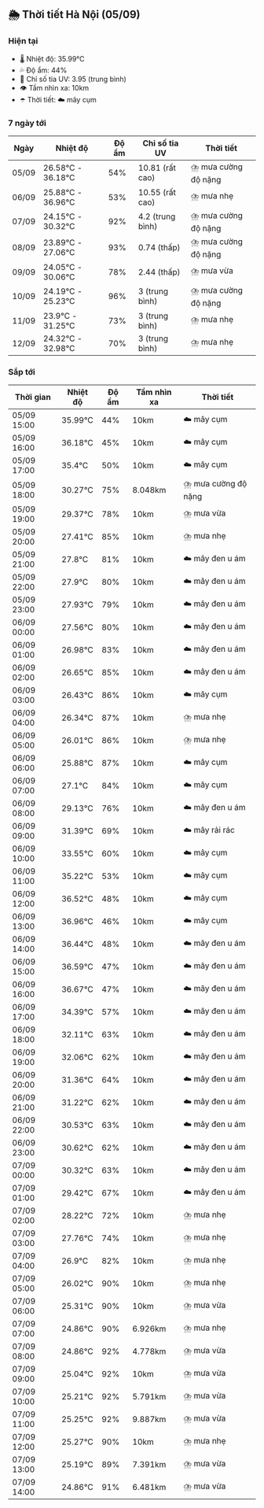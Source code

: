 ## 🌦️ Thời tiết Hà Nội (05/09)

### Hiện tại

- 🌡️ Nhiệt độ: 35.99℃
- 💦 Độ ẩm: 44%
- 🌟 Chỉ số tia UV: 3.95 (trung bình)
- 👁️ Tầm nhìn xa: 10km
- ☂️ Thời tiết: ☁️ mây cụm

### 7 ngày tới

| Ngày | Nhiệt độ | Độ ẩm | Chỉ số tia UV | Thời tiết |
| --- | --- | --- | --- | --- |
| 05/09 | 26.58℃ - 36.18℃ | 54% | 10.81 (rất cao) | ⛈️ mưa cường độ nặng |
| 06/09 | 25.88℃ - 36.96℃ | 53% | 10.55 (rất cao) | ⛈️ mưa nhẹ |
| 07/09 | 24.15℃ - 30.32℃ | 92% | 4.2 (trung bình) | ⛈️ mưa cường độ nặng |
| 08/09 | 23.89℃ - 27.06℃ | 93% | 0.74 (thấp) | ⛈️ mưa cường độ nặng |
| 09/09 | 24.05℃ - 30.06℃ | 78% | 2.44 (thấp) | ⛈️ mưa vừa |
| 10/09 | 24.19℃ - 25.23℃ | 96% | 3 (trung bình) | ⛈️ mưa cường độ nặng |
| 11/09 | 23.9℃ - 31.25℃ | 73% | 3 (trung bình) | ⛈️ mưa nhẹ |
| 12/09 | 24.32℃ - 32.98℃ | 70% | 3 (trung bình) | ⛈️ mưa nhẹ |

### Sắp tới

| Thời gian | Nhiệt độ | Độ ẩm | Tầm nhìn xa | Thời tiết |
| --- | --- | --- | --- | --- |
| 05/09 15:00 | 35.99℃ | 44% | 10km | ☁️ mây cụm |
| 05/09 16:00 | 36.18℃ | 45% | 10km | ☁️ mây cụm |
| 05/09 17:00 | 35.4℃ | 50% | 10km | ☁️ mây cụm |
| 05/09 18:00 | 30.27℃ | 75% | 8.048km | ⛈️ mưa cường độ nặng |
| 05/09 19:00 | 29.37℃ | 78% | 10km | ⛈️ mưa vừa |
| 05/09 20:00 | 27.41℃ | 85% | 10km | ⛈️ mưa nhẹ |
| 05/09 21:00 | 27.8℃ | 81% | 10km | ☁️ mây đen u ám |
| 05/09 22:00 | 27.9℃ | 80% | 10km | ☁️ mây đen u ám |
| 05/09 23:00 | 27.93℃ | 79% | 10km | ☁️ mây đen u ám |
| 06/09 00:00 | 27.56℃ | 80% | 10km | ☁️ mây đen u ám |
| 06/09 01:00 | 26.98℃ | 83% | 10km | ☁️ mây đen u ám |
| 06/09 02:00 | 26.65℃ | 85% | 10km | ☁️ mây đen u ám |
| 06/09 03:00 | 26.43℃ | 86% | 10km | ☁️ mây cụm |
| 06/09 04:00 | 26.34℃ | 87% | 10km | ⛈️ mưa nhẹ |
| 06/09 05:00 | 26.01℃ | 86% | 10km | ⛈️ mưa nhẹ |
| 06/09 06:00 | 25.88℃ | 87% | 10km | ☁️ mây cụm |
| 06/09 07:00 | 27.1℃ | 84% | 10km | ☁️ mây cụm |
| 06/09 08:00 | 29.13℃ | 76% | 10km | ☁️ mây đen u ám |
| 06/09 09:00 | 31.39℃ | 69% | 10km | ☁️ mây rải rác |
| 06/09 10:00 | 33.55℃ | 60% | 10km | ☁️ mây cụm |
| 06/09 11:00 | 35.22℃ | 53% | 10km | ☁️ mây cụm |
| 06/09 12:00 | 36.52℃ | 48% | 10km | ☁️ mây cụm |
| 06/09 13:00 | 36.96℃ | 46% | 10km | ☁️ mây cụm |
| 06/09 14:00 | 36.44℃ | 48% | 10km | ☁️ mây đen u ám |
| 06/09 15:00 | 36.59℃ | 47% | 10km | ☁️ mây đen u ám |
| 06/09 16:00 | 36.67℃ | 47% | 10km | ☁️ mây đen u ám |
| 06/09 17:00 | 34.39℃ | 57% | 10km | ☁️ mây đen u ám |
| 06/09 18:00 | 32.11℃ | 63% | 10km | ☁️ mây đen u ám |
| 06/09 19:00 | 32.06℃ | 62% | 10km | ☁️ mây đen u ám |
| 06/09 20:00 | 31.36℃ | 64% | 10km | ☁️ mây đen u ám |
| 06/09 21:00 | 31.22℃ | 62% | 10km | ☁️ mây đen u ám |
| 06/09 22:00 | 30.53℃ | 63% | 10km | ☁️ mây đen u ám |
| 06/09 23:00 | 30.62℃ | 62% | 10km | ☁️ mây đen u ám |
| 07/09 00:00 | 30.32℃ | 63% | 10km | ☁️ mây đen u ám |
| 07/09 01:00 | 29.42℃ | 67% | 10km | ☁️ mây đen u ám |
| 07/09 02:00 | 28.22℃ | 72% | 10km | ⛈️ mưa nhẹ |
| 07/09 03:00 | 27.76℃ | 74% | 10km | ⛈️ mưa nhẹ |
| 07/09 04:00 | 26.9℃ | 82% | 10km | ⛈️ mưa nhẹ |
| 07/09 05:00 | 26.02℃ | 90% | 10km | ⛈️ mưa nhẹ |
| 07/09 06:00 | 25.31℃ | 90% | 10km | ⛈️ mưa vừa |
| 07/09 07:00 | 24.86℃ | 90% | 6.926km | ⛈️ mưa nhẹ |
| 07/09 08:00 | 24.86℃ | 92% | 4.778km | ⛈️ mưa vừa |
| 07/09 09:00 | 25.04℃ | 92% | 10km | ⛈️ mưa vừa |
| 07/09 10:00 | 25.21℃ | 92% | 5.791km | ⛈️ mưa vừa |
| 07/09 11:00 | 25.25℃ | 92% | 9.887km | ⛈️ mưa vừa |
| 07/09 12:00 | 25.27℃ | 90% | 10km | ⛈️ mưa nhẹ |
| 07/09 13:00 | 25.19℃ | 89% | 7.391km | ⛈️ mưa vừa |
| 07/09 14:00 | 24.86℃ | 91% | 6.481km | ⛈️ mưa vừa |
